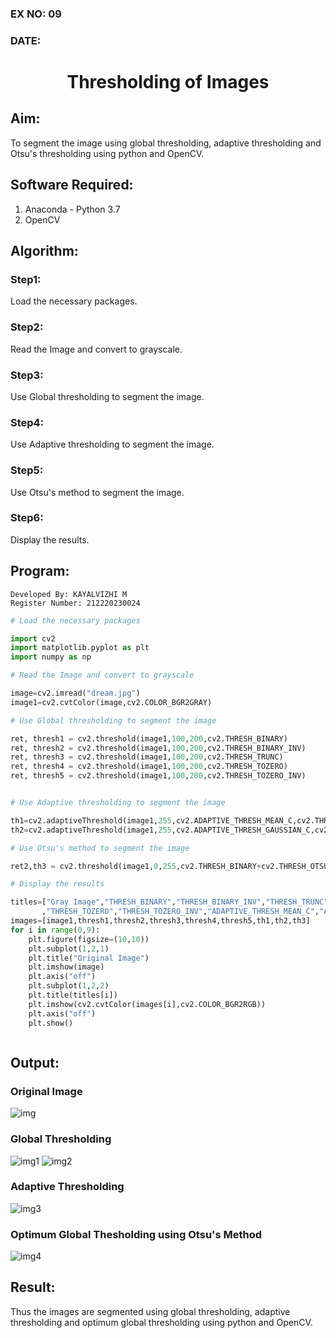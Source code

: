 ### EX NO: 09
### DATE:
# <p align="center">Thresholding of Images</p>
## Aim:
To segment the image using global thresholding, adaptive thresholding and Otsu's thresholding using python and OpenCV.

## Software Required:
1. Anaconda - Python 3.7
2. OpenCV

## Algorithm:

### Step1:

Load the necessary packages.

### Step2:

Read the Image and convert to grayscale.

### Step3:

Use Global thresholding to segment the image.

### Step4:

Use Adaptive thresholding to segment the image.

### Step5:

Use Otsu's method to segment the image.

### Step6:

Display the results.

## Program:
```
Developed By: KAYALVIZHI M
Register Number: 212220230024
```
```python
# Load the necessary packages

import cv2
import matplotlib.pyplot as plt
import numpy as np

# Read the Image and convert to grayscale

image=cv2.imread("dream.jpg")
image1=cv2.cvtColor(image,cv2.COLOR_BGR2GRAY)

# Use Global thresholding to segment the image

ret, thresh1 = cv2.threshold(image1,100,200,cv2.THRESH_BINARY)
ret, thresh2 = cv2.threshold(image1,100,200,cv2.THRESH_BINARY_INV)
ret, thresh3 = cv2.threshold(image1,100,200,cv2.THRESH_TRUNC)
ret, thresh4 = cv2.threshold(image1,100,200,cv2.THRESH_TOZERO)
ret, thresh5 = cv2.threshold(image1,100,200,cv2.THRESH_TOZERO_INV)


# Use Adaptive thresholding to segment the image

th1=cv2.adaptiveThreshold(image1,255,cv2.ADAPTIVE_THRESH_MEAN_C,cv2.THRESH_BINARY,11,2)
th2=cv2.adaptiveThreshold(image1,255,cv2.ADAPTIVE_THRESH_GAUSSIAN_C,cv2.THRESH_BINARY,11,2)

# Use Otsu's method to segment the image 

ret2,th3 = cv2.threshold(image1,0,255,cv2.THRESH_BINARY+cv2.THRESH_OTSU)

# Display the results

titles=["Gray Image","THRESH_BINARY","THRESH_BINARY_INV","THRESH_TRUNC"
       ,"THRESH_TOZERO","THRESH_TOZERO_INV","ADAPTIVE_THRESH_MEAN_C","ADAPTIVE_THRESH_GAUSSIAN_C","OTSU"]
images=[image1,thresh1,thresh2,thresh3,thresh4,thresh5,th1,th2,th3]
for i in range(0,9):
    plt.figure(figsize=(10,10))
    plt.subplot(1,2,1)
    plt.title("Original Image")
    plt.imshow(image)
    plt.axis("off")
    plt.subplot(1,2,2)
    plt.title(titles[i])
    plt.imshow(cv2.cvtColor(images[i],cv2.COLOR_BGR2RGB))
    plt.axis("off")
    plt.show()



```
## Output:

### Original Image

![img](https://user-images.githubusercontent.com/75413726/169659333-affe77ae-4370-47bf-8727-094cfbb7e2d9.jpg)

### Global Thresholding

![img1](https://user-images.githubusercontent.com/75413726/169659362-3278ea2d-3c84-413f-a100-18a1ce11f32e.jpg)
![img2](https://user-images.githubusercontent.com/75413726/169659394-0d1a81c7-da49-4cdc-8205-75a0ba4e5911.jpg)

### Adaptive Thresholding

![img3](https://user-images.githubusercontent.com/75413726/169659421-8a78ce75-caf6-4c7d-a07b-318cbbd452e8.jpg)

### Optimum Global Thesholding using Otsu's Method

![img4](https://user-images.githubusercontent.com/75413726/169659435-4ebffb6f-9ba2-464d-881e-04d44bb03ee3.jpg)

## Result:
Thus the images are segmented using global thresholding, adaptive thresholding and optimum global thresholding using python and OpenCV.

